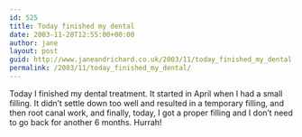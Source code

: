 ```yaml
---
id: 525
title: Today finished my dental
date: 2003-11-28T12:55:00+00:00
author: jane
layout: post
guid: http://www.janeandrichard.co.uk/2003/11/today_finished_my_dental
permalink: /2003/11/today_finished_my_dental/
---
```

Today I finished my dental treatment. It started in April when I had a small filling. It didn&#8217;t settle down too well and resulted in a temporary filling, and then root canal work, and finally, today, I got a proper filling and I don&#8217;t need to go back for another 6 months. Hurrah!